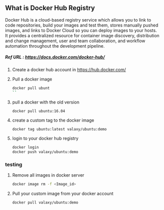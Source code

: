## What is Docker Hub Registry

Docker Hub is a cloud-based registry service which allows you to link to code repositories, build your images and test them, stores manually pushed images, and links to Docker Cloud so you can deploy images to your hosts. It provides a centralized resource for container image discovery, distribution and change management, user and team collaboration, and workflow automation throughout the development pipeline.
##### Ref URL : https://docs.docker.com/docker-hub/

1. Create a docker hub account in https://hub.docker.com/

1. Pull a docker image 

   ```sh
   docker pull ubunt
   ``
1. pull a docker  with the old version

   ```
   docker pull ubuntu:16.04
   ```

1. create a custom tag to the docker image
   ```sh
   docker tag ubuntu:latest valaxy/ubuntu:demo
   ```

1. login to your docker hub registry 
   ```sh
   docker login
   docker push valaxy/ubuntu:demo
   ```

### testing 

1. Remove all images in docker server 
   ```sh 
   docker image rm -f <Image_id>
   ```

1. Pull your custom image from your docker account
   ```sh
   docker pull valaxy/ubuntu:demo
   ```

